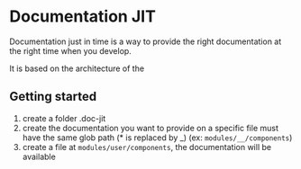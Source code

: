 # Documentation JIT

Documentation just in time is a way to provide the right documentation at the right time when you develop.

It is based on the architecture of the

## Getting started

1. create a folder .doc-jit
2. create the documentation you want to provide on a specific file must have the same glob path (* is replaced by _) (ex: `modules/__/components`)
3. create a file at `modules/user/components`, the documentation will be available
